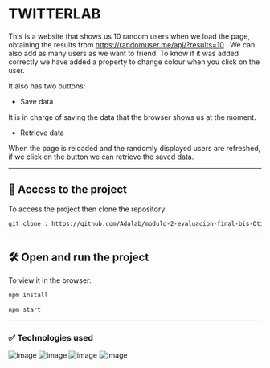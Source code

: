 # TWITTERLAB

This is a website that shows us 10 random users when we load the page, obtaining the results from https://randomuser.me/api/?results=10 . We can also add as many users as we want to friend. To know if it was added correctly we have added a property to change colour when you click on the user.

It also has two buttons:

- Save data

It is in charge of saving the data that the browser shows us at the moment. 

- Retrieve data

When the page is reloaded and the randomly displayed users are refreshed, if we click on the button we can retrieve the saved data.

---

## 📁 Access to the project

To access the project then clone the repository:

```bash
git clone : https://github.com/Adalab/modulo-2-evaluacion-final-bis-OtiliaNicola.git
```

---

## 🛠️ Open and run the project

To view it in the browser:

```bash
npm install
```

```bash
npm start
```

---

### ✅ Technologies used

 ![image](https://github.com/luciadelafuente/project-promo-x-module-2-team-1/assets/162286245/9f4280a4-c68e-4329-9d17-032d7c795822)
 ![image](https://github.com/luciadelafuente/project-promo-x-module-2-team-1/assets/162286245/425c71c8-9e17-485a-8ea0-fdbba2b73d19)
 ![image](https://github.com/luciadelafuente/project-promo-x-module-2-team-1/assets/162286245/ed3e197a-b248-4d3e-8d50-8dbf3f3a4dec)
 ![image](https://github.com/luciadelafuente/project-promo-x-module-2-team-1/assets/162286245/585c1c63-fbd4-40dd-bae0-88113d4b3162)
